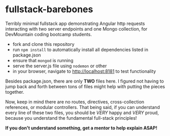 # fullstack-barebones
Terribly minimal fullstack app demonstrating Angular http requests interacting with two server endpoints and one Mongo collection, for DevMountain coding bootcamp students.

- fork and clone this repository
- run `npm install` to automatically install all dependencies listed in package.json
- ensure that `mongod` is running
- serve the server.js file using `nodemon` or other
- in your browser, navigate to [http://localhost:8181](http://localhost:8181) to test functionality

Besides package.json, there are only **TWO** files here. I figured not having to jump back and forth between tons of files might help with putting the pieces together.

Now, keep in mind there are no routes, directives, cross-collection references, or modular controllers. That being said, if you can understand every line of these two files, you should be _VERY_ happy and _VERY_ proud, because you understand the fundamental full-stack principles!

**If you don't understand something, get a mentor to help explain ASAP!**
